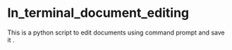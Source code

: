 # In_terminal_document_editing
This is a python script to edit documents using command prompt and save it . 
